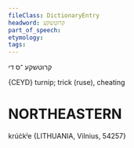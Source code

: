 ```yaml
---
fileClass: DictionaryEntry
headword: קרוטשקע
part_of_speech: 
etymology: 
tags: 
---
```

קרוטשקע
־ס
די

{CEYD}
turnip; trick (ruse), cheating

NORTHEASTERN
==============

krúc̀kʲe {LITHUANIA, Vilnius, 54257}